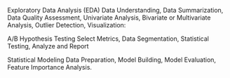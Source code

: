 Exploratory Data Analysis (EDA)
Data Understanding, Data Summarization, Data Quality Assessment, Univariate Analysis, Bivariate or Multivariate Analysis, Outlier Detection, Visualization:

A/B Hypothesis Testing
Select Metrics, Data Segmentation, Statistical Testing, Analyze and Report

Statistical Modeling
Data Preparation, Model Building, Model Evaluation, Feature Importance Analysis.
